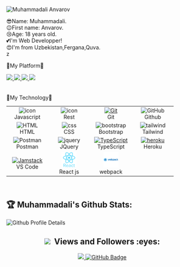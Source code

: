 
![Muhammadali Anvarov](https://readme-typing-svg.herokuapp.com?font=Inter&color=3A9CDF&size=30&weight=1000&lines=Hi+there,+I'm+Muhammadali+Anvarov;I'm+Developper!)

😎Name: Muhammadali.<br>
😉First name: Anvarov.<br>
😢Age: 18 years old.<br>
💕I'm Web Developper!<br>
😍I'm from Uzbekistan,Fergana,Quva.<br>z

🤩My Platform🤩
<br>

<a href="https://www.youtube.com/@MOdevco/about">
  <img src="https://media2.giphy.com/media/13Nc3xlO1kGg3S/200w.webp?cid=ecf05e47c94edncp4mqz5djevc81ahdrxbubyv5ptqrjefr3&rid=200w.webp&ct=g" width="100">
</a>
<a href="https://t.me/Ali_Portfolio_webt">
  <img src="https://media1.giphy.com/media/ya4eevXU490Iw/200.webp?cid=ecf05e47d6wwbdqrbu002rfhkedhzacolyg4o8joldc76az7&rid=200.webp&ct=g" width="60">
</a>
<a href="https://instagram.com/mo_devco">
  <img src="https://media3.giphy.com/media/l41YmiCZ8HXvVl5M4/200w.webp?cid=ecf05e47qxaxpgep7bl7gdkto5vt0c7lsanlje302acodi8m&rid=200w.webp&ct=g" width="50">
</a>
<a href="https://www.youtube.com/@MOdevco/about">
  <img src="https://media0.giphy.com/media/cLH9p9PXZSVsoOecZK/giphy.webp?cid=ecf05e47hbk8hjglad346p4mzvcwqqzl0m4lk1zjb0g3ece0&rid=giphy.webp&ct=g" width="50">
</a>
<br><br><br>
🤩My Technology🤩
<br>

<table align="center">

  <tr>
    <td align="center" width="96">
        <img src="https://techstack-generator.vercel.app/js-icon.svg" alt="icon" width="65" height="65" />
      <br>Javascript
    </td>
    <td align="center" width="96">
        <img src="https://techstack-generator.vercel.app/restapi-icon.svg" alt="icon" width="65" height="65" />
      <br>Rest
    </td>
    <td align="center" width="96">
      <a href="#git" >
        <img src="https://upload.wikimedia.org/wikipedia/commons/thumb/3/3f/Git_icon.svg/1200px-Git_icon.svg.png" width="48" height="48" alt="Git" />
      </a>
      <br>Git
    </td>
    </td>
    <td align="center" width="96">
        <img src="https://user-images.githubusercontent.com/25181517/192108374-8da61ba1-99ec-41d7-80b8-fb2f7c0a4948.png" width="48" height="48" alt="GitHub" />
      <br>Github
    </td>
</tr>

<tr>
    <td align="center"  width="96">
        <img src="https://skillicons.dev/icons?i=html" width="48" height="48" alt="HTML" />
      <br>HTML
    </td>
    <td align="center" width="96">
        <img src="https://skillicons.dev/icons?i=css" width="48" height="48" alt="css" />
      <br>CSS
    </td>
    <td align="center"  width="96">
        <img src="https://skillicons.dev/icons?i=bootstrap" width="48" height="48" alt="bootstrap" />
      <br>Bootstrap
    </td>
    <td align="center" width="96">
        <img src="https://skillicons.dev/icons?i=tailwind" width="48" height="48" alt="tailwind" />
      <br>Tailwind
    </td>
</tr>
<tr>
        <td align="center" width="96">
        <img src="https://user-images.githubusercontent.com/25181517/192109061-e138ca71-337c-4019-8d42-4792fdaa7128.png" width="48" height="48" alt="Postman" />
      <br>Postman
    </td>
              <td align="center" width="96">
        <img src="https://skillicons.dev/icons?i=typeScript" width="48" height="48" alt="jquery" />
      <br>JQuery
    </td>
  <td align="center" width="96">
      <a href="#ts">
        <img src="https://upload.wikimedia.org/wikipedia/commons/thumb/4/4c/Typescript_logo_2020.svg/1200px-Typescript_logo_2020.svg.png" width="48" height="48" alt="TypeScript" />
      </a>
      <br>TypeScript
    </td>
      <td align="center" width="96">
  <a href="https://heroku.com" target="_blank"> <img src="https://www.vectorlogo.zone/logos/heroku/heroku-icon.svg" alt="heroku" width="40" height="40"/> </a>
        </a> 
      <br>Heroku
 </tr>
<tr>
      <td align="center"  width="96">
      <a href="#vscode">
        <img src="https://upload.wikimedia.org/wikipedia/commons/9/9a/Visual_Studio_Code_1.35_icon.svg" width="48" height="48" alt="Jamstack" />
      </a>
      <br>VS Code
    </td>
     <td align="center"  width="96">
      <a href="https://reactjs.org/" target="_blank"> <img src="https://raw.githubusercontent.com/devicons/devicon/master/icons/react/react-original-wordmark.svg" alt="react" width="40" height="40"/> </a> 
      <br>React js
      <td align="center" width="96">
      <a href="https://webpack.js.org" target="_blank"> <img src="https://raw.githubusercontent.com/devicons/devicon/d00d0969292a6569d45b06d3f350f463a0107b0d/icons/webpack/webpack-original-wordmark.svg" alt="webpack" width="40" height="40"/> </a> 
      <br>webpack
  </td>

  </tr>

</table>
<br>

## :trophy: Muhammadali's Github Stats:

![Github Profile Details](https://github-profile-summary-cards.vercel.app/api/cards/profile-details?username=MOdevco&theme=github_dark) 




<h2 align="center"> <img src="https://media.giphy.com/media/iY8CRBdQXODJSCERIr/giphy.gif" width="35px">&nbsp; Views and Followers :eyes:</h2>

<p align="center">

<a href="https://github.com/MOdevco/github-profile-views-counter">
    <img src="https://komarev.com/ghpvc/?username=MOdevco">
</a>
    <a href="https://github.com/MOdevco?tab=followers">
        <img src="https://img.shields.io/github/followers/MOdevco?label=Followers&style=social" alt="GitHub Badge">
    </a>
</p>
